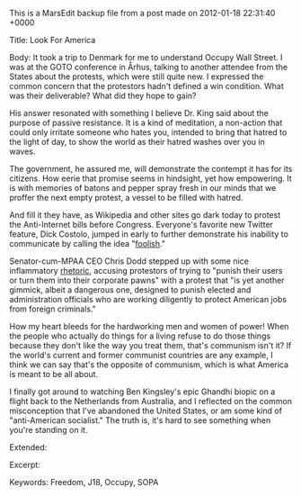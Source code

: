 This is a MarsEdit backup file from a post made on 2012-01-18 22:31:40 +0000

Title:
Look For America

Body:
It took a trip to Denmark for me to understand Occupy Wall Street. I was at the GOTO conference in Århus, talking to another attendee from the States about the protests, which were still quite new. I expressed the common concern that the protestors hadn't defined a win condition. What was their deliverable? What did they hope to gain?

His answer resonated with something I believe Dr. King said about the purpose of passive resistance. It is a kind of meditation, a non-action that could only irritate someone who hates you, intended to bring that hatred to the light of day, to show the world as their hatred washes over you in waves.

The government, he assured me, will demonstrate the contempt it has for its citizens. How eerie that promise seems in hindsight, yet how empowering. It is with memories of batons and pepper spray fresh in our minds that we proffer the next empty protest, a vessel to be filled with hatred.

And fill it they have, as Wikipedia and other sites go dark today to protest the Anti-Internet bills before Congress. Everyone's favorite new Twitter feature, Dick Costolo, jumped in early to further demonstrate his inability to communicate by calling the idea "<a href="http://thenextweb.com/twitter/2012/01/16/twitters-dick-costolo-calls-wikipedias-sopa-blackout-foolish/">foolish</a>."

Senator-cum-MPAA CEO Chris Dodd stepped up with some nice inflammatory <a href="http://epeus.blogspot.com/2012/01/translation-from-sanctimonious-bluster.html">rhetoric</a>, accusing protestors of trying to "punish their users or turn them into their corporate pawns" with a protest that "is yet another gimmick, albeit a dangerous one, designed to punish elected and administration officials who are working diligently to protect American jobs from foreign criminals."

How my heart bleeds for the hardworking men and women of power! When the people who actually do things for a living refuse to do those things because they don't like the way you treat them, that's communism isn't it? If the world's current and former communist countries are any example, I think we can say that's the opposite of communism, which is what America is meant to be all about.

I finally got around to watching Ben Kingsley's epic Ghandhi biopic on a flight back to the Netherlands from Australia, and I reflected on the common misconception that I've abandoned the United States, or am some kind of "anti-American socialist." The truth is, it's hard to see something when you're standing on it.

Extended:


Excerpt:


Keywords:
Freedom, J18, Occupy, SOPA